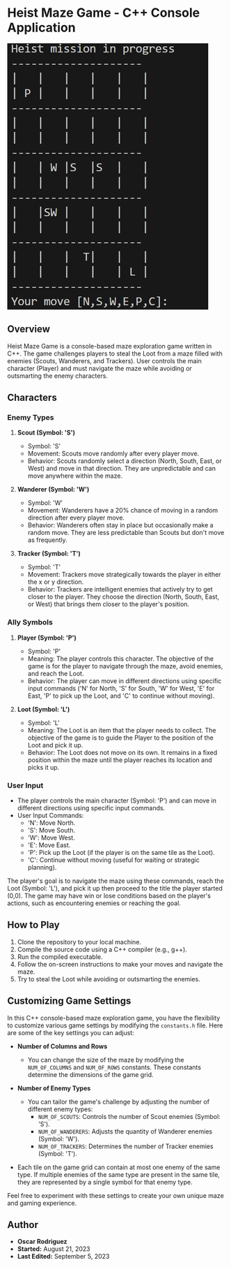 # Heist Maze Game - C++ Console Application

![Game Screenshot](GameScreenshot.png)

## Overview

Heist Maze Game is a console-based maze exploration game written in C++. The game challenges players to steal the Loot from a maze filled with enemies (Scouts, Wanderers, and Trackers). User controls the main character (Player) and must navigate the maze while avoiding or outsmarting the enemy characters.

## Characters

### Enemy Types

1. **Scout (Symbol: 'S')**
   - Symbol: 'S'
   - Movement: Scouts move randomly after every player move.
   - Behavior: Scouts randomly select a direction (North, South, East, or West) and move in that direction. They are unpredictable and can move anywhere within the maze.

2. **Wanderer (Symbol: 'W')**
   - Symbol: 'W'
   - Movement: Wanderers have a 20% chance of moving in a random direction after every player move.
   - Behavior: Wanderers often stay in place but occasionally make a random move. They are less predictable than Scouts but don't move as frequently.

3. **Tracker (Symbol: 'T')**
   - Symbol: 'T'
   - Movement: Trackers move strategically towards the player in either the x or y direction.
   - Behavior: Trackers are intelligent enemies that actively try to get closer to the player. They choose the direction (North, South, East, or West) that brings them closer to the player's position.

### Ally Symbols

1. **Player (Symbol: 'P')**
   - Symbol: 'P'
   - Meaning: The player controls this character. The objective of the game is for the player to navigate through the maze, avoid enemies, and reach the Loot.
   - Behavior: The player can move in different directions using specific input commands ('N' for North, 'S' for South, 'W' for West, 'E' for East, 'P' to pick up the Loot, and 'C' to continue without moving).

2. **Loot (Symbol: 'L')**
   - Symbol: 'L'
   - Meaning: The Loot is an item that the player needs to collect. The objective of the game is to guide the Player to the position of the Loot and pick it up.
   - Behavior: The Loot does not move on its own. It remains in a fixed position within the maze until the player reaches its location and picks it up.

### User Input

- The player controls the main character (Symbol: 'P') and can move in different directions using specific input commands.
- User Input Commands:
   - 'N': Move North.
   - 'S': Move South.
   - 'W': Move West.
   - 'E': Move East.
   - 'P': Pick up the Loot (if the player is on the same tile as the Loot).
   - 'C': Continue without moving (useful for waiting or strategic planning).
     
The player's goal is to navigate the maze using these commands, reach the Loot (Symbol: 'L'), and pick it up then proceed to the title the player started (0,0). The game may have win or lose conditions based on the player's actions, such as encountering enemies or reaching the goal.

## How to Play

1. Clone the repository to your local machine.
2. Compile the source code using a C++ compiler (e.g., g++).
3. Run the compiled executable.
4. Follow the on-screen instructions to make your moves and navigate the maze.
5. Try to steal the Loot while avoiding or outsmarting the enemies.

## Customizing Game Settings

In this C++ console-based maze exploration game, you have the flexibility to customize various game settings by modifying the `constants.h` file. Here are some of the key settings you can adjust:

- **Number of Columns and Rows**
   - You can change the size of the maze by modifying the `NUM_OF_COLUMNS` and `NUM_OF_ROWS` constants. These constants determine the dimensions of the game grid.

- **Number of Enemy Types**
   - You can tailor the game's challenge by adjusting the number of different enemy types:
     - `NUM_OF_SCOUTS`: Controls the number of Scout enemies (Symbol: 'S').
     - `NUM_OF_WANDERERS`: Adjusts the quantity of Wanderer enemies (Symbol: 'W').
     - `NUM_OF_TRACKERS`: Determines the number of Tracker enemies (Symbol: 'T').

- Each tile on the game grid can contain at most one enemy of the same type. If multiple enemies of the same type are present in the same tile, they are represented by a single symbol for that enemy type.

Feel free to experiment with these settings to create your own unique maze and gaming experience.

## Author

- **Oscar Rodriguez**
- **Started:** August 21, 2023
- **Last Edited:** September 5, 2023
